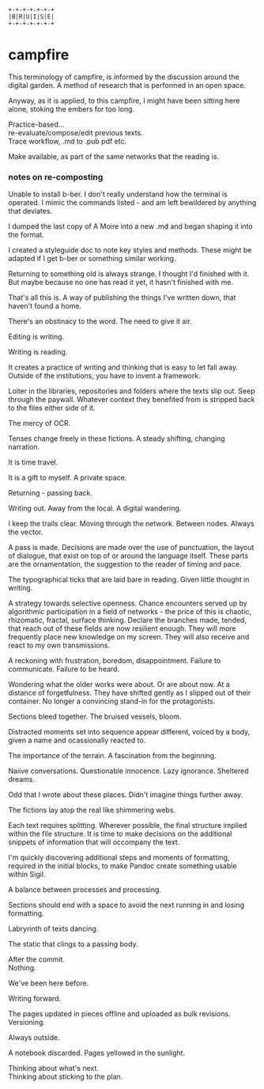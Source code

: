 
```
+-+-+-+-+-+-+
|B|R|U|I|S|E|
+-+-+-+-+-+-+
```

# campfire

This terminology of campfire, is informed by the discussion around the digital garden.
A method of research that is performed in an open space.

Anyway, as it is applied, to this campfire, I might have been sitting here alone, stoking the embers for too long.

Practice-based...  
re-evaluate/compose/edit previous texts.  
Trace workflow, .md to .pub pdf etc.

Make available, as part of the same networks that the reading is.

### notes on re-composting

Unable to install b-ber.
I don't really understand how the terminal is operated.
I mimic the commands listed - and am left bewildered by anything that deviates.

I dumped the last copy of A Moire into a new .md and began shaping it into the format.

I created a styleguide doc to note key styles and methods.
These might be adapted if I get b-ber or something similar working.

Returning to something old is always strange.
I thought I'd finished with it.
But maybe because no one has read it yet, it hasn't finished with me.

That's all this is.
A way of publishing the things I've written down, that haven't found a home.

There's an obstinacy to the word.
The need to give it air.

Editing is writing.

Writing is reading.

It creates a practice of writing and thinking that is easy to let fall away. Outside of the institutions, you have to invent a framework.

Loiter in the libraries, repositories and folders where the texts slip out.
Seep through the paywall.
Whatever context they benefited from is stripped back to the files either side of it.

The mercy of OCR.

Tenses change freely in these fictions.
A steady shifting, changing narration.

It is time travel.

It is a gift to myself.
A private space.

Returning - passing back.

Writing out.
Away from the local.
A digital wandering.

I keep the trails clear.
Moving through the network.
Between nodes.
Always the vector.

A pass is made.
Decisions are made over the use of punctuation, the layout of dialogue, that exist on top of or around the language itself. These parts are the ornamentation, the suggestion to the reader of timing and pace.

The typographical ticks that are laid bare in reading.
Given little thought in writing.

A strategy towards selective openness.
Chance encounters served up by algorithmic participation in a field of networks - the price of this is chaotic, rhizomatic, fractal, surface thinking.
Declare the branches made, tended, that reach out of these fields are now resilient enough.
They will more frequently place new knowledge on my screen.
They will also receive and react to my own transmissions.

A reckoning with frustration, boredom, disappointment.
Failure to communicate.
Failure to be heard.

Wondering what the older works were about.
Or are about now.
At a distance of forgetfulness.
They have shifted gently as I slipped out of their container.
No longer a convincing stand-in for the protagonists.

Sections bleed together.
The bruised vessels, bloom.

Distracted moments set into sequence appear different, voiced by a body, given a name and ocassionally reacted to.

The importance of the terrain. A fascination from the beginning.

Naiive conversations. Questionable innocence. Lazy ignorance. Sheltered dreams.

Odd that I wrote about these places. Didn't imagine things further away.

The fictions lay atop the real like shimmering webs.

Each text requires splitting. Wherever possible, the final structure implied within the file structure. It is time to make decisions on the additional snippets of information that will occompany the text.

I'm quickly discovering additional steps and moments of formatting, required in the initial blocks, to make Pandoc create something usable within Sigil.

A balance between processes and processing.

Sections should end with a space to avoid the next running in and losing formatting.

Labryrinth of texts dancing.

The static that clings to a passing body.

After the commit.  
Nothing.

We've been here before.

Writing forward.

The pages updated in pieces offline and uploaded as bulk revisions.  
Versioning.

Always outside.

A notebook discarded.
Pages yellowed in the sunlight.

Thinking about what's next.  
Thinking about sticking to the plan.



